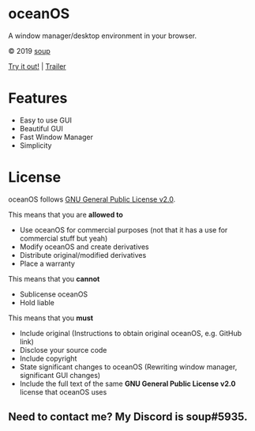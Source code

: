 # oceanOS
A window manager/desktop environment in your browser.

© 2019 [soup](https://www.youtube.com/channel/UCK3sTrOaVuGHqsXJcWjceLw)

[Try it out!](https://soupy-developer.github.io/oceanOS/index.html) | [Trailer](https://www.youtube.com/watch?v=BrLeCAFD4bo)
# Features
* Easy to use GUI
* Beautiful GUI
* Fast Window Manager
* Simplicity
# License
oceanOS follows [GNU General Public License v2.0](https://tldrlegal.com/license/gnu-general-public-license-v2).

This means that you are **allowed to**
* Use oceanOS for commercial purposes (not that it has a use for commercial stuff but yeah)
* Modify oceanOS and create derivatives
* Distribute original/modified derivatives
* Place a warranty

This means that you **cannot**
* Sublicense oceanOS
* Hold liable

This means that you **must**
* Include original (Instructions to obtain original oceanOS, e.g. GitHub link)
* Disclose your source code
* Include copyright
* State significant changes to oceanOS (Rewriting window manager, significant GUI changes)
* Include the full text of the same **GNU General Public License v2.0** license that oceanOS uses

## Need to contact me? My Discord is soup#5935.
